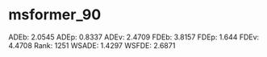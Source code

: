 # msformer_90

ADEb: 2.0545
ADEp: 0.8337
ADEv: 2.4709
FDEb: 3.8157
FDEp: 1.644
FDEv: 4.4708
Rank: 1251
WSADE: 1.4297
WSFDE: 2.6871